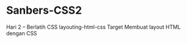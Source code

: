 # Sanbers-CSS2
Hari 2 – Berlatih CSS   layouting-html-css   Target      Membuat layout HTML dengan CSS
